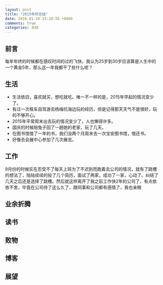 ```yaml
---
layout: post
title: "2015年终总结"
date: 2016-01-26 15:28:58 +0800
comments: true
categories: 总结
---
```


## 前言

每年年终的时候都在感叹时间的过的飞快，我认为25岁到30岁应该算是人生中的一个黄金5年，那么这一年我都干了些什么呢？

## 生活

- 生活依旧，喜欢就买，想吃就吃。唯一不一样的是，2015年早起的情况变少了。
- 有过一次租车自驾游去杨梅坑海边玩的经历，但是记得那天天气不是很好，玩的不够开心。
- 2015年平常周末出去玩的情况变少了，人也懒得许多。
- 国庆的时候陪兔子回了一趟她的老家，玩了几天。
- 在图书馆借了一年的书，我们没两个月周末去一次宝安图书馆，借还书。
- 好像去会展中心参加了几次展览。

## 工作

9月份的时候实在忍受不了每天上班为了不迟到而跑着去公司的情况，就有了跳槽的想法了，陆陆续续的投了几个简历，面试了两家，成功了一家，心动了。纠结了几天之后还是选择了跳槽。然后就这样离开了我之前工作快2年的公司了，有点依依不舍，毕竟在公司待了这么久了，跟同事和公司都有感情了，我也亲眼

## 业余折腾
## 读书
## 败物
## 博客
## 展望
